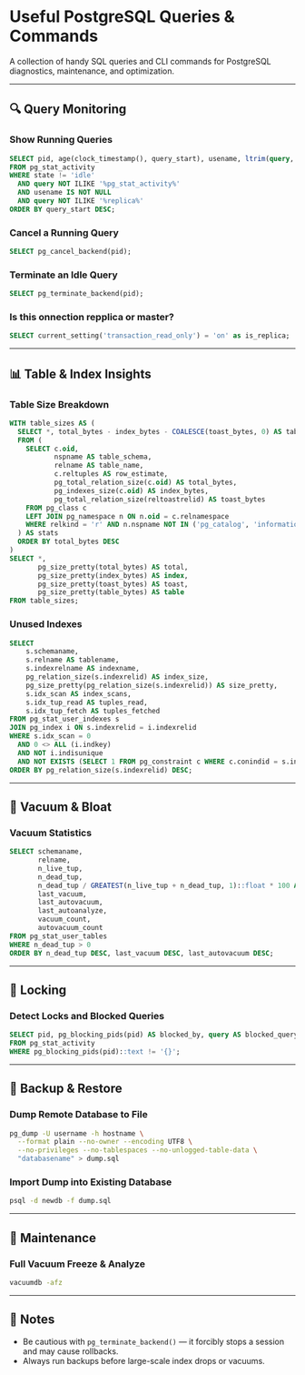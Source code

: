 # Useful PostgreSQL Queries & Commands

A collection of handy SQL queries and CLI commands for PostgreSQL diagnostics, maintenance, and optimization.

---

## 🔍 Query Monitoring

### Show Running Queries
```sql
SELECT pid, age(clock_timestamp(), query_start), usename, ltrim(query, E'\n' || ' ') as query
FROM pg_stat_activity 
WHERE state != 'idle' 
  AND query NOT ILIKE '%pg_stat_activity%' 
  AND usename IS NOT NULL 
  AND query NOT ILIKE '%replica%'
ORDER BY query_start DESC;
```

### Cancel a Running Query
```sql
SELECT pg_cancel_backend(pid);
```

### Terminate an Idle Query
```sql
SELECT pg_terminate_backend(pid);
```

### Is this onnection repplica or master?
```sql
SELECT current_setting('transaction_read_only') = 'on' as is_replica;
```

---

## 📊 Table & Index Insights

### Table Size Breakdown
```sql
WITH table_sizes AS (
  SELECT *, total_bytes - index_bytes - COALESCE(toast_bytes, 0) AS table_bytes
  FROM (
    SELECT c.oid,
           nspname AS table_schema,
           relname AS table_name,
           c.reltuples AS row_estimate,
           pg_total_relation_size(c.oid) AS total_bytes,
           pg_indexes_size(c.oid) AS index_bytes,
           pg_total_relation_size(reltoastrelid) AS toast_bytes
    FROM pg_class c
    LEFT JOIN pg_namespace n ON n.oid = c.relnamespace
    WHERE relkind = 'r' AND n.nspname NOT IN ('pg_catalog', 'information_schema')
  ) AS stats
  ORDER BY total_bytes DESC
)
SELECT *,
       pg_size_pretty(total_bytes) AS total,
       pg_size_pretty(index_bytes) AS index,
       pg_size_pretty(toast_bytes) AS toast,
       pg_size_pretty(table_bytes) AS table
FROM table_sizes;
```

### Unused Indexes
```sql
SELECT
    s.schemaname,
    s.relname AS tablename,
    s.indexrelname AS indexname,
    pg_relation_size(s.indexrelid) AS index_size,
	pg_size_pretty(pg_relation_size(s.indexrelid)) AS size_pretty,
    s.idx_scan AS index_scans,
    s.idx_tup_read AS tuples_read,
    s.idx_tup_fetch AS tuples_fetched
FROM pg_stat_user_indexes s
JOIN pg_index i ON s.indexrelid = i.indexrelid
WHERE s.idx_scan = 0
  AND 0 <> ALL (i.indkey)
  AND NOT i.indisunique
  AND NOT EXISTS (SELECT 1 FROM pg_constraint c WHERE c.conindid = s.indexrelid)
ORDER BY pg_relation_size(s.indexrelid) DESC;
```

---

## 🧹 Vacuum & Bloat

### Vacuum Statistics
```sql
SELECT schemaname,
       relname,
       n_live_tup,
       n_dead_tup,
       n_dead_tup / GREATEST(n_live_tup + n_dead_tup, 1)::float * 100 AS dead_percentage,
       last_vacuum,
       last_autovacuum,
       last_autoanalyze,
       vacuum_count,
       autovacuum_count
FROM pg_stat_user_tables
WHERE n_dead_tup > 0
ORDER BY n_dead_tup DESC, last_vacuum DESC, last_autovacuum DESC;
```

---

## 🔐 Locking

### Detect Locks and Blocked Queries
```sql
SELECT pid, pg_blocking_pids(pid) AS blocked_by, query AS blocked_query
FROM pg_stat_activity
WHERE pg_blocking_pids(pid)::text != '{}';
```

---

## 💾 Backup & Restore

### Dump Remote Database to File
```bash
pg_dump -U username -h hostname \
  --format plain --no-owner --encoding UTF8 \
  --no-privileges --no-tablespaces --no-unlogged-table-data \
  "databasename" > dump.sql
```

### Import Dump into Existing Database
```bash
psql -d newdb -f dump.sql
```

---

## 🧽 Maintenance

### Full Vacuum Freeze & Analyze
```bash
vacuumdb -afz
```

---

## 📘 Notes
- Be cautious with `pg_terminate_backend()` — it forcibly stops a session and may cause rollbacks.
- Always run backups before large-scale index drops or vacuums.
